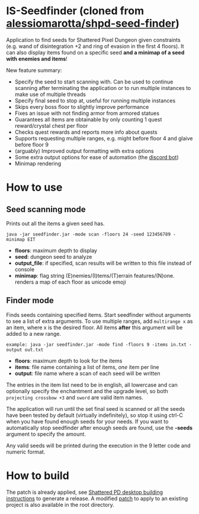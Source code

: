 # IS-Seedfinder (cloned from [alessiomarotta/shpd-seed-finder](https://github.com/alessiomarotta/shpd-seed-finder))

Application to find seeds for Shattered Pixel Dungeon given constraints (e.g. wand of disintegration +2 and ring of evasion in the first 4 floors).
It can also display items found on a specific seed **and a minimap of a seed with enemies and items**!

New feature summary:
- Specify the seed to start scanning with. Can be used to continue scanning after terminating the application or to run multiple instances to make use of multiple threads
- Specify final seed to stop at, useful for running multiple instances
- Skips every boss floor to slightly improve performance
- Fixes an issue with not finding armor from armored statues
- Guarantees all items are obtainable by only counting 1 quest reward/crystal chest per floor
- Checks quest rewards and reports more info about quests
- Supports requesting multiple ranges, e.g. might before floor 4 and glaive before floor 9
- (arguably) Improved output formatting with extra options
- Some extra output options for ease of automation (the [discord bot](https://github.com/ifritdiezel/is-seedfinder-bot))
- Minimap rendering

# How to use

## Seed scanning mode

Prints out all the items a given seed has.

```
java -jar seedfinder.jar -mode scan -floors 24 -seed 123456789 -minimap EIT
```

- **floors**: maximum depth to display
- **seed**: dungeon seed to analyze
- **output_file**: if specified, scan results will be written to this file instead of console
- **minimap**: flag string (E)nemies/(I)tems/(T)errain features/(N)one. renders a map of each floor as unicode emoji

## Finder mode

Finds seeds containing specified items. Start seedfinder without arguments to see a list of extra arguments.
To use multiple ranges, add `multirange x` as an item, where x is the desired floor. All items **after** this argument will be added to a new range. 

```
example: java -jar seedfinder.jar -mode find -floors 9 -items in.txt -output out.txt 
```

- **floors**: maximum depth to look for the items
- **items**: file name containing a list of items, *one* item per line
- **output**: file name where a scan of each seed will be written

The entries in the item list need to be in english, all lowercase and can optionally specify the enchantment and the upgrade level, so both `projecting crossbow +3` and `sword` are valid item names.

The application will run until the set final seed is scanned or all the seeds have been tested by default (virtually indefinitely), so stop it using ctrl-C when you have found enough seeds for your needs.
If you want to automatically stop seedfinder after enough seeds are found, use the **-seeds** argument to specify the amount.

Any valid seeds will be printed during the execution in the 9 letter code and numeric format.

# How to build
The patch is already applied, see [Shattered PD desktop building instructions](https://github.com/00-Evan/shattered-pixel-dungeon/blob/master/docs/getting-started-desktop.md) to generate a release. 
A modified [patch](https://github.com/ifritdiezel/is-seedfinder/blob/master/is-seedfinder.patch) to apply to an existing project is also available in the root directory.
